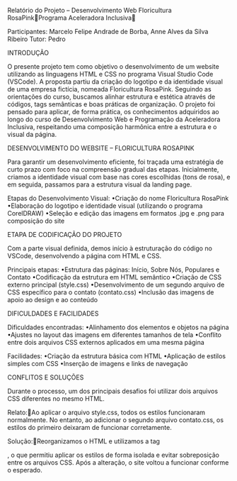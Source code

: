 Relatório do Projeto – Desenvolvimento Web Floricultura RosaPinkPrograma Aceleradora Inclusiva

Participantes: Marcelo Felipe Andrade de Borba, Anne Alves da Silva Ribeiro
Tutor: Pedro

INTRODUÇÃO

O presente projeto tem como objetivo o desenvolvimento de um website utilizando as linguagens HTML e CSS no programa Visual Studio Code (VSCode). A proposta partiu da criação do logotipo e da identidade visual de uma empresa fictícia, nomeada Floricultura RosaPink.
Seguindo as orientações do curso, buscamos alinhar estrutura e estética através de códigos, tags semânticas e boas práticas de organização. O projeto foi pensado para aplicar, de forma prática, os conhecimentos adquiridos ao longo do curso de Desenvolvimento Web e Programação da Aceleradora Inclusiva, respeitando uma composição harmônica entre a estrutura e o visual da página.


DESENVOLVIMENTO DO WEBSITE – FLORICULTURA ROSAPINK

Para garantir um desenvolvimento eficiente, foi traçada uma estratégia de curto prazo com foco na compreensão gradual das etapas. Inicialmente, criamos a identidade visual com base nas cores escolhidas (tons de rosa), e em seguida, passamos para a estrutura visual da landing page.

Etapas do Desenvolvimento Visual:
•Criação do nome Floricultura RosaPink
•Elaboração do logotipo e identidade visual (utilizando o programa CorelDRAW)
•Seleção e edição das imagens em formatos .jpg e .png para composição do site


ETAPA DE CODIFICAÇÃO DO PROJETO

Com a parte visual definida, demos início à estruturação do código no VSCode, desenvolvendo a página com HTML e CSS.

Principais etapas:
•Estrutura das páginas: Início, Sobre Nós, Populares e Contato
•Codificação da estrutura em HTML semântico
•Criação de CSS externo principal (style.css)
•Desenvolvimento de um segundo arquivo de CSS específico para o contato (contato.css)
•Inclusão das imagens de apoio ao design e ao conteúdo


DIFICULDADES E FACILIDADES

Dificuldades encontradas:
•Alinhamento dos elementos e objetos na página
•Ajustes no layout das imagens em diferentes tamanhos de tela
•Conflito entre dois arquivos CSS externos aplicados em uma mesma página


Facilidades:
•Criação da estrutura básica com HTML
•Aplicação de estilos simples com CSS
•Inserção de imagens e links de navegação


CONFLITOS E SOLUÇÕES

Durante o processo, um dos principais desafios foi utilizar dois arquivos CSS diferentes no mesmo HTML.

Relato:Ao aplicar o arquivo style.css, todos os estilos funcionaram normalmente. No entanto, ao adicionar o segundo arquivo contato.css, os estilos do primeiro deixaram de funcionar corretamente.

Solução:Reorganizamos o HTML e utilizamos a tag <section id="contato" class="contato">, o que permitiu aplicar os estilos de forma isolada e evitar sobreposição entre os arquivos CSS. Após a alteração, o site voltou a funcionar conforme o esperado.



